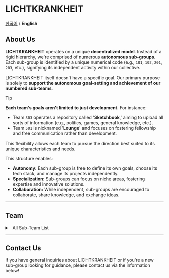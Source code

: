 # LICHTKRANKHEIT

[한국어](README.md) / **English** 


## About Us
**LICHTKRANKHEIT** operates on a unique **decentralized model**. Instead of a rigid hierarchy, we're comprised of numerous **autonomous sub-groups**. Each sub-group is identified by a unique numerical code (e.g., `101`, `102`, `201`, `203`, etc.), signifying its independent activity within our collective.

LICHTKRANKHEIT itself doesn't have a specific goal. Our primary purpose is solely to **support the autonomous goal-setting and achievement of our numbered sub-teams**.

> [!TIP]
> **Each team's goals aren't limited to just development.**
> For instance:
> - Team `303` operates a repository called '**Sketchbook**,' aiming to upload all sorts of information (e.g., politics, games, general knowledge, etc.).
> - Team `501` is nicknamed '**Lounge**' and focuses on fostering fellowship and free communication rather than development.
>
> This flexibility allows each team to pursue the direction best suited to its unique characteristics and needs.

This structure enables:

* **Autonomy:** Each sub-group is free to define its own goals, choose its tech stack, and manage its projects independently.
* **Specialization:** Sub-groups can focus on niche areas, fostering expertise and innovative solutions.
* **Collaboration:** While independent, sub-groups are encouraged to collaborate, share knowledge, and exchange ideas.

---

## Team

<details>
<summary>
  All Sub-Team List
</summary>
  
  | Team Number | Members | Member Count | Main Activity Field |
  | --- | --- | --- | --- |
  | 101 | LIHUA628, YeongGyu | 2 | KaKaoTalk Bot Development |
  | 102 | LIHUA628, YeongGyu,  DarkSnowFlower, Noa-GUS, ~~Sample~~ | 5 | KaKaoTalk Bot Development | 
  | 105 | YeongGyu, Noa-GUS, ~~Sample~~, ~~Violent~~ | 4 | KaKaoTalk Bot Development |
  | 201 | LIHUA628, Sicxor, ~~Sample~~, ~~Violent~~, ~~jroLia~~ | 5 | Website Development |
  | 202 | YouJJeb, Noa-GUS, ~~jroLia~~, ~~Sample~~ | 4 | Discord Bot Development |
  | 204 | YeongGyu, Skyyype, ~~userE~~ | 3 | KaKaoTalk Bot Development |
  | 205 | DarkSnowFlower, 2oic, LIHUA628, YeongGyu | 4 | Website Development (extension) |
  | 302 | YouJJeb, 2oic | 2 | App Development |
  | 303 | LIHUA628, YeongGyu, DarkSnowFlower, Sicxor, YouJJeb, Skyyype, Noa-GUS,  2oic, ~~Violent~~, ~~userE~~ | 10 | Social / Fellowship |
  | 402 | LIHUA628, Skyyype | 2 | Discord Bot Development |
  | 404 | LIHUA628, Skyyype, YeongGyu, Sicxor | 4 | App Development |
  | 405 | DarkSnowFlower, Sicxor | 2 | Minecraft Plugin Development |
  | 501 | LIHUA628, YeongGyu, DarkSnowFlower, Sicxor, YouJJeb, Skyyype, Noa-GUS,  2oic | 8 | Social / Fellowship |
  | 503 | 2oic, YouJJeb, Sicxor | 3 | Minecraft Plugin Development |
  | 504 | Skyyype, 2oic, YouJJeb, LIHUA628 | 4 | Website Development (extension) |
  | 507 | LIHUA628, Sicxor, YouJJeb, YeongGyu | 4 | KaKaoTalk Bot Development |
  | 601 | **Recruiting** | undefined | undefined |
    
</details>

---

## Contact Us

If you have general inquiries about LICHTKRANKHEIT or if you're a new sub-group looking for guidance, please contact us via the information below!
